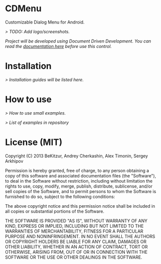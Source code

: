 CDMenu
======

Customizable Dialog Menu for Android.

*> TODO: Add logo/screenshots.*

*Project will be developed using Document Driven Development. You can read the [documentation here](https://github.com/BeKitzur/CDMenu/wiki) before use this control.*

Installation
============

*> Installation guides will be listed here.*

How to use
==========

*> How to use small examples.*

*> List of examples in repository*

License (MIT)
=============

Copyright (C) 2013 BeKitzur, Andrey Cherkashin, Alex Timonin, Sergey Arkhipov

Permission is hereby granted, free of charge, to any person obtaining a copy of this software and associated documentation files (the "Software"), to deal in the Software without restriction, including without limitation the rights to use, copy, modify, merge, publish, distribute, sublicense, and/or sell copies of the Software, and to permit persons to whom the Software is furnished to do so, subject to the following conditions:

The above copyright notice and this permission notice shall be included in all copies or substantial portions of the Software.

THE SOFTWARE IS PROVIDED "AS IS", WITHOUT WARRANTY OF ANY KIND, EXPRESS OR IMPLIED, INCLUDING BUT NOT LIMITED TO THE WARRANTIES OF MERCHANTABILITY, FITNESS FOR A PARTICULAR PURPOSE AND NONINFRINGEMENT. IN NO EVENT SHALL THE AUTHORS OR COPYRIGHT HOLDERS BE LIABLE FOR ANY CLAIM, DAMAGES OR OTHER LIABILITY, WHETHER IN AN ACTION OF CONTRACT, TORT OR OTHERWISE, ARISING FROM, OUT OF OR IN CONNECTION WITH THE SOFTWARE OR THE USE OR OTHER DEALINGS IN THE SOFTWARE.
